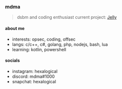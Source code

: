 ### mdma

> dsbm and coding enthusiast
> current project: [Jelly](https://github.com/6kp/Jelly)

#### about me
- interests: opsec, coding, offsec
- langs: c/c++, c#, golang, php, nodejs, bash, lua
- learning: kotlin, powershell

#### socials
- instagram: hexalogical
- discord: mdma#1000
- snapchat: hexalogical
